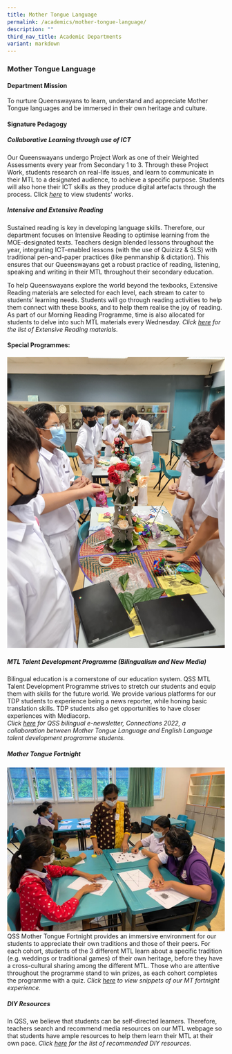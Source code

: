```yaml
---
title: Mother Tongue Language
permalink: /academics/mother-tongue-language/
description: ""
third_nav_title: Academic Departments
variant: markdown
---
```

### Mother Tongue Language

#### Department Mission

To nurture Queenswayans to learn, understand and appreciate Mother Tongue languages and be immersed in their own heritage and culture.&nbsp;

#### Signature Pedagogy

##### Collaborative Learning through use of ICT

Our Queenswayans undergo Project Work as one of their Weighted Assessments every year from Secondary 1 to 3. Through these Project Work, students research on real-life issues, and learn to communicate in their MTL to a designated audience, to achieve a specific purpose. Students will also hone their ICT skills as they produce digital artefacts through the process. 
Click [_here_](https://sites.google.com/moe.edu.sg/qss-mtl-bilingualism-tdp/students-works?authuser=0)  to view students' works. 
 
 
 ##### Intensive and Extensive Reading
 
Sustained reading is key in developing language skills. Therefore, our department focuses on Intensive Reading to optimise learning from the MOE-designated texts. Teachers design blended lessons throughout the year, integrating ICT-enabled lessons (with the use of Quizizz &amp; SLS) with traditional pen-and-paper practices (like penmanship &amp; dictation). This ensures that our Queenswayans get a robust practice of reading, listening, speaking and writing in their MTL throughout their secondary education.

To help Queenswayans explore the world beyond the texbooks, Extensive Reading materials are selected for each level, each stream to cater to students’ learning needs. Students will go through reading activities to help them connect with these books, and to help them realise the joy of reading. As part of our Morning Reading Programme, time is also allocated for students to delve into such MTL materials every Wednesday.
*Click [_here_](https://go.gov.sg/qssmtlreadingmaterials)  for the list of Extensive Reading materials.* 
 

#### Special Programmes:
![](/images/Sec3%20ML%20(16).jpg)
##### MTL Talent Development Programme (Bilingualism and New Media) 

Bilingual education is a cornerstone of our education system. QSS MTL Talent Development Programme strives to stretch our students and equip them with skills for the future world. We provide various platforms for our TDP students to experience being a news reporter, while honing basic translation skills. TDP students also get opportunities to have closer experiences with Mediacorp.<br>
*Click [_here_](https://heyzine.com/flip-book/9c6e2d3b00.html)  for QSS bilingual e-newsletter, Connections 2022, a collaboration between Mother Tongue Language and English Language talent development programme students.*
  

##### Mother Tongue Fortnight 
![](/images/Sec1%20TL%20(4).jpeg)
QSS Mother Tongue Fortnight provides an immersive environment for our students to appreciate their own traditions and those of their peers. For each cohort, students of the 3 different MTL learn about a specific tradition (e.g. weddings or traditional games) of their own heritage, before they have a cross-cultural sharing among the different MTL. Those who are attentive throughout the programme stand to win prizes, as each cohort completes the programme with a quiz.
*Click [_here_](https://sites.google.com/moe.edu.sg/qss-mtl-bilingualism-tdp/mother-tongue-fortnight)  to view snippets of our MT fortnight experience.*<br>




##### DIY Resources

In QSS, we believe that students can be self-directed learners. Therefore, teachers search and recommend media resources on our MTL webpage so that students have ample resources to help them learn their MTL at their own pace.
*Click&nbsp;[_here_](https://sites.google.com/moe.edu.sg/qss-mtl-bilingualism-tdp/learn-diy/media-resources?authuser=0) for the list of recommended DIY resources.*